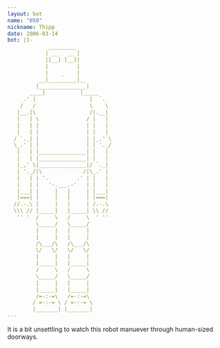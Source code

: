 ```yaml
---
layout: bot
name: "050"
nickname: Thipp
date: 2006-03-14
bot: |1-
             _________           
            | __   __ |          
            |[__] [__]|          
            |         |          
            |    _    |          
          __|_________|__        
         |_______________|       
       ____|           |_____    
     .' |                 |  `.  
    /   /                 \    \ 
   |__.|\                 /|.__| 
   |   | \               / |   | 
   |   | |               | |   | 
   |   | |               | |   | 
  / `._| |               | |_.' \
  \_.' | |               | | '._/
   |   | |_______________| |   | 
   |   | |_______________| |   | 
   |_,' \|_______________|/ `._| 
   | '._/|\             /|\_.' | 
   |   | | '.         .' | |   | 
   |   | |   '-.___.-'   | |   | 
   |___| |     |   |     | |___| 
   |===| |     |   |     | |===| 
  //.-.\ |     |   |     | /.-.\ 
  \\\ // |_____|   |_____| \\ // 
   '' '  /     \   /     \  ' '' 
         \_____/   \_____/       
         |     |   |     |       
         |     |   |     |       
         /\___/\   /\___/\       
         \/   \/   \/   \/       
         |     |   |     |       
         |_____|   |_____|       
         /     \   /     \       
         \_____/   \_____/       
         |     |   |     |       
         |_____|   |_____|       
         /=-:-=\   /=-:-=\       
        / =-:-= \ / =-:-= \      
        |_______| |_______|      
---    
```

It is a bit unsettling to watch this robot manuever through human-sized doorways.